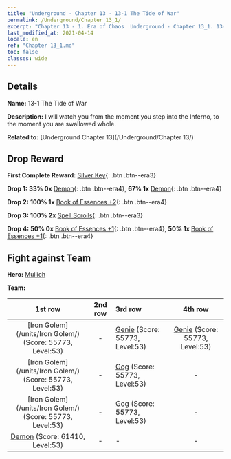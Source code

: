 ```yaml
---
title: "Underground - Chapter 13 - 13-1 The Tide of War"
permalink: /Underground/Chapter 13_1/
excerpt: "Chapter 13 - 1. Era of Chaos  Underground - Chapter 13_1. 13-1 The Tide of War"
last_modified_at: 2021-04-14
locale: en
ref: "Chapter 13_1.md"
toc: false
classes: wide
---
```


## Details

 **Name:** 13-1 The Tide of War

 **Description:** I will watch you from the moment you step into the Inferno, to the moment you are swallowed whole.

 **Related to:** [Underground Chapter 13](/Underground/Chapter 13/)

## Drop Reward

 **First Complete Reward:** [Silver Key](/Items/con_693/){: .btn .btn--era3}

 **Drop 1:** **33% 0x** [Demon](/Items/unt_229/){: .btn .btn--era4}, **67% 1x** [Demon](/Items/unt_229/){: .btn .btn--era4}

 **Drop 2:** **100% 1x** [Book of Essences +2](/Items/mat_53/){: .btn .btn--era4}

 **Drop 3:** **100% 2x** [Spell Scrolls](/Items/con_694/){: .btn .btn--era3}

 **Drop 4:** **50% 0x** [Book of Essences +1](/Items/mat_46/){: .btn .btn--era4}, **50% 1x** [Book of Essences +1](/Items/mat_46/){: .btn .btn--era4}


## Fight against Team
 **Hero:** [Mullich](/heroes/Mullich/)

 **Team:**


  | 1st row | 2nd row | 3rd row | 4th row |
  |:----:|:----:|:----|:----:|
  | [Iron Golem](/units/Iron Golem/) (Score: 55773, Level:53)  | - | [Genie](/units/Genie/) (Score: 55773, Level:53)  | [Genie](/units/Genie/) (Score: 55773, Level:53)  |
  | [Iron Golem](/units/Iron Golem/) (Score: 55773, Level:53)  | - | [Gog](/units/Gog/) (Score: 55773, Level:53)  | - |
  | [Iron Golem](/units/Iron Golem/) (Score: 55773, Level:53)  | - | [Gog](/units/Gog/) (Score: 55773, Level:53)  | - |
  | [Demon](/units/Demon/) (Score: 61410, Level:53)  | - | - | - |


